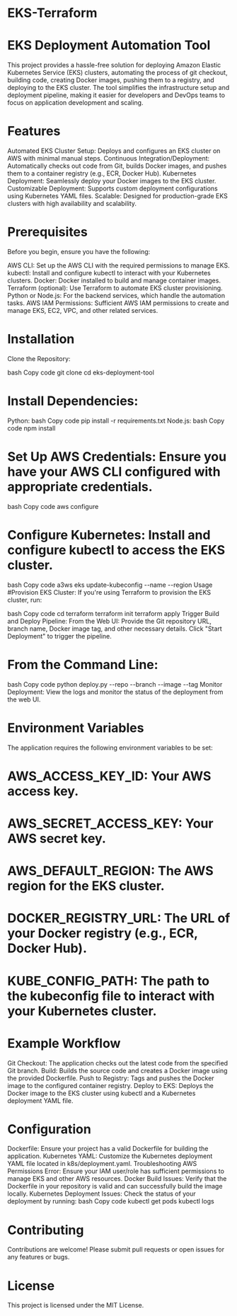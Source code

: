 # EKS-Terraform
# EKS Deployment Automation Tool
This project provides a hassle-free solution for deploying Amazon Elastic Kubernetes Service (EKS) clusters, automating the process of git checkout, building code, creating Docker images, pushing them to a registry, and deploying to the EKS cluster. The tool simplifies the infrastructure setup and deployment pipeline, making it easier for developers and DevOps teams to focus on application development and scaling.

# Features
Automated EKS Cluster Setup: Deploys and configures an EKS cluster on AWS with minimal manual steps.
Continuous Integration/Deployment: Automatically checks out code from Git, builds Docker images, and pushes them to a container registry (e.g., ECR, Docker Hub).
Kubernetes Deployment: Seamlessly deploy your Docker images to the EKS cluster.
Customizable Deployment: Supports custom deployment configurations using Kubernetes YAML files.
Scalable: Designed for production-grade EKS clusters with high availability and scalability.
# Prerequisites
Before you begin, ensure you have the following:

AWS CLI: Set up the AWS CLI with the required permissions to manage EKS.
kubectl: Install and configure kubectl to interact with your Kubernetes clusters.
Docker: Docker installed to build and manage container images.
Terraform (optional): Use Terraform to automate EKS cluster provisioning.
Python or Node.js: For the backend services, which handle the automation tasks.
AWS IAM Permissions: Sufficient AWS IAM permissions to create and manage EKS, EC2, VPC, and other related services.
# Installation
Clone the Repository:

bash
Copy code
git clone <repo-url>
cd eks-deployment-tool
# Install Dependencies:

Python:
bash
Copy code
pip install -r requirements.txt
Node.js:
bash
Copy code
npm install
# Set Up AWS Credentials: Ensure you have your AWS CLI configured with appropriate credentials.

bash
Copy code
aws configure
# Configure Kubernetes: Install and configure kubectl to access the EKS cluster.

bash
Copy code
a3ws eks update-kubeconfig --name <cluster-name> --region <aws-region>
Usage
#Provision EKS Cluster:
If you're using Terraform to provision the EKS cluster, run:

bash
Copy code
cd terraform
terraform init
terraform apply
Trigger Build and Deploy Pipeline:
From the Web UI:
Provide the Git repository URL, branch name, Docker image tag, and other necessary details.
Click "Start Deployment" to trigger the pipeline.
# From the Command Line:
bash
Copy code
python deploy.py --repo <repo-url> --branch <branch> --image <image-name> --tag <tag>
Monitor Deployment:
View the logs and monitor the status of the deployment from the web UI.

# Environment Variables
The application requires the following environment variables to be set:

# AWS_ACCESS_KEY_ID: Your AWS access key.
# AWS_SECRET_ACCESS_KEY: Your AWS secret key.
# AWS_DEFAULT_REGION: The AWS region for the EKS cluster.
# DOCKER_REGISTRY_URL: The URL of your Docker registry (e.g., ECR, Docker Hub).
# KUBE_CONFIG_PATH: The path to the kubeconfig file to interact with your Kubernetes cluster.
# Example Workflow
Git Checkout: The application checks out the latest code from the specified Git branch.
Build: Builds the source code and creates a Docker image using the provided Dockerfile.
Push to Registry: Tags and pushes the Docker image to the configured container registry.
Deploy to EKS: Deploys the Docker image to the EKS cluster using kubectl and a Kubernetes deployment YAML file.
# Configuration
Dockerfile: Ensure your project has a valid Dockerfile for building the application.
Kubernetes YAML: Customize the Kubernetes deployment YAML file located in k8s/deployment.yaml.
Troubleshooting
AWS Permissions Error: Ensure your IAM user/role has sufficient permissions to manage EKS and other AWS resources.
Docker Build Issues: Verify that the Dockerfile in your repository is valid and can successfully build the image locally.
Kubernetes Deployment Issues: Check the status of your deployment by running:
bash
Copy code
kubectl get pods
kubectl logs <pod-name>
# Contributing
Contributions are welcome! Please submit pull requests or open issues for any features or bugs.

# License
This project is licensed under the MIT License.

